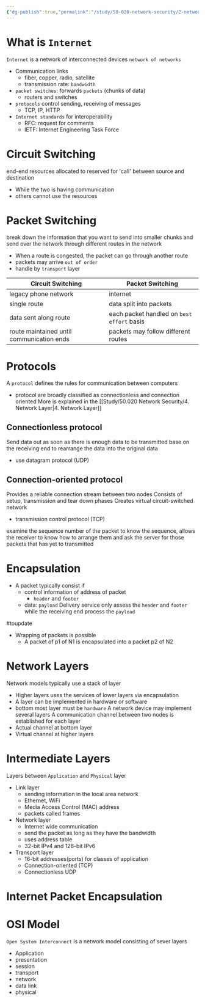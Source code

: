 ```yaml
---
{"dg-publish":true,"permalink":"/study/50-020-network-security/2-network-models/","tags":["#lesson","Security"],"created":"2023-10-19T20:10:52.628+08:00","updated":"2023-10-31T00:11:13.600+08:00"}
---
```




# What is `Internet`
`Internet` is a network of interconnected devices `network of networks`
- Communication links
	- fiber, copper, radio, satellite
	- transmission rate: `bandwidth`
 - `packet switches`: forwards `packets` (chunks of data)
	 - routers and switches
- `protocols` control sending, receiving of messages
	- TCP, IP, HTTP
-  `Internet standards` for interoperability
	- RFC: request for comments
	- IETF: Internet Engineering Task Force

# Circuit Switching
end-end resources allocated to reserved for 'call' between source and destination
- While the two is having communication
- others cannot use the resources

# Packet Switching
break down the information that you want to send into smaller chunks and send over the network through different routes in the network
- When a route is congested, the packet can go through another route
- packets may arrive `out of order`
- handle by `transport` layer



| Circuit Switching                         | Packet Switching                           |
| ----------------------------------------- | ------------------------------------------ |
| legacy phone network                      | internet                                   |
| single route                              | data split into packets                    |
| data sent along route                     | each packet handled on `best effort` basis |
| route maintained until communication ends | packets may follow different routes                                           |

# Protocols
A `protocol` defines the rules for communication between computers 
- protocol are broadly classified as connectionless and connection oriented
More is explained in the [[Study/50.020 Network Security/4. Network Layer\|4. Network Layer]]
## Connectionless protocol
Send data out as soon as there is enough data to be transmitted
base on the receiving end to rearrange the data into the original data
- use datagram protocol (UDP)

## Connection-oriented protocol
Provides a reliable connection stream between two nodes
Consists of setup, transmission and tear down phases
Creates virtual circuit-switched network
- transmission control protocol (TCP)
<style> .container {font-family: sans-serif; text-align: center;} .button-wrapper button {z-index: 1;height: 40px; width: 100px; margin: 10px;padding: 5px;} .excalidraw .App-menu_top .buttonList { display: flex;} .excalidraw-wrapper { height: 800px; margin: 50px; position: relative;} :root[dir="ltr"] .excalidraw .layer-ui__wrapper .zen-mode-transition.App-menu_bottom--transition-left {transform: none;} </style><script src="https://cdn.jsdelivr.net/npm/react@17/umd/react.production.min.js"></script><script src="https://cdn.jsdelivr.net/npm/react-dom@17/umd/react-dom.production.min.js"></script><script type="text/javascript" src="https://cdn.jsdelivr.net/npm/@excalidraw/excalidraw@0/dist/excalidraw.production.min.js"></script><div id="Wk_-_1_2023-09-12_1233.35.excalidraw.md1"></div><script>(function(){const InitialData={"type":"excalidraw","version":2,"source":"https://github.com/zsviczian/obsidian-excalidraw-plugin/releases/tag/1.9.19","elements":[{"id":"x1CSdYIxeUD7Wsf5q9fbH","type":"line","x":-115.7578125,"y":-225.5390625,"width":1.4609375,"height":416.48828125,"angle":0,"strokeColor":"#1e1e1e","backgroundColor":"transparent","fillStyle":"hachure","strokeWidth":1,"strokeStyle":"solid","roughness":1,"opacity":100,"groupIds":[],"frameId":null,"roundness":{"type":2},"seed":1447514834,"version":117,"versionNonce":1132614158,"isDeleted":false,"boundElements":null,"updated":1694493222133,"link":null,"locked":false,"points":[[0,0],[-1.4609375,416.48828125]],"lastCommittedPoint":null,"startBinding":null,"endBinding":null,"startArrowhead":null,"endArrowhead":null},{"id":"hdq7ym0bL_xWO2vYvFlf-","type":"line","x":123.71875,"y":-226.6015625,"width":3.6328125,"height":422.2578125,"angle":0,"strokeColor":"#1e1e1e","backgroundColor":"transparent","fillStyle":"hachure","strokeWidth":1,"strokeStyle":"solid","roughness":1,"opacity":100,"groupIds":[],"frameId":null,"roundness":{"type":2},"seed":466149454,"version":104,"versionNonce":827254290,"isDeleted":false,"boundElements":null,"updated":1694493227354,"link":null,"locked":false,"points":[[0,0],[-3.6328125,422.2578125]],"lastCommittedPoint":null,"startBinding":null,"endBinding":null,"startArrowhead":null,"endArrowhead":null},{"id":"fx1p2y9K","type":"text","x":-136,"y":-272.77734375,"width":54.099945068359375,"height":25,"angle":0,"strokeColor":"#1e1e1e","backgroundColor":"transparent","fillStyle":"hachure","strokeWidth":1,"strokeStyle":"solid","roughness":1,"opacity":100,"groupIds":[],"frameId":null,"roundness":null,"seed":420874642,"version":7,"versionNonce":1486900750,"isDeleted":false,"boundElements":null,"updated":1694493231368,"link":null,"locked":false,"text":"Client","rawText":"Client","fontSize":20,"fontFamily":1,"textAlign":"left","verticalAlign":"top","baseline":18,"containerId":null,"originalText":"Client","lineHeight":1.25},{"id":"cnMdnyE4","type":"text","x":109,"y":-261.77734375,"width":60.399932861328125,"height":25,"angle":0,"strokeColor":"#1e1e1e","backgroundColor":"transparent","fillStyle":"hachure","strokeWidth":1,"strokeStyle":"solid","roughness":1,"opacity":100,"groupIds":[],"frameId":null,"roundness":null,"seed":879301970,"version":7,"versionNonce":2055974478,"isDeleted":false,"boundElements":null,"updated":1694493235144,"link":null,"locked":false,"text":"server","rawText":"server","fontSize":20,"fontFamily":1,"textAlign":"left","verticalAlign":"top","baseline":18,"containerId":null,"originalText":"server","lineHeight":1.25},{"id":"6-aevn4ec_Hftpqm30Yxo","type":"arrow","x":-112.4375,"y":-183.18359375,"width":238.53125,"height":48.578125,"angle":0,"strokeColor":"#1e1e1e","backgroundColor":"transparent","fillStyle":"hachure","strokeWidth":1,"strokeStyle":"solid","roughness":1,"opacity":100,"groupIds":[],"frameId":null,"roundness":{"type":2},"seed":115417938,"version":129,"versionNonce":837670030,"isDeleted":false,"boundElements":null,"updated":1694493242051,"link":null,"locked":false,"points":[[0,0],[238.53125,48.578125]],"lastCommittedPoint":null,"startBinding":null,"endBinding":null,"startArrowhead":null,"endArrowhead":"arrow"},{"id":"otdMU1FJ","type":"text","x":-62.88671875,"y":-182.94921875,"width":143.6311492919922,"height":15.171204803537833,"angle":0.1534172362033921,"strokeColor":"#1e1e1e","backgroundColor":"transparent","fillStyle":"hachure","strokeWidth":1,"strokeStyle":"solid","roughness":1,"opacity":100,"groupIds":[],"frameId":null,"roundness":null,"seed":1055951118,"version":213,"versionNonce":2127945038,"isDeleted":false,"boundElements":null,"updated":1694493265411,"link":null,"locked":false,"text":"TCP Connection request","rawText":"TCP Connection request","fontSize":12.136963842830266,"fontFamily":1,"textAlign":"left","verticalAlign":"top","baseline":11,"containerId":null,"originalText":"TCP Connection request","lineHeight":1.25},{"id":"fQQZmqCQURV2TQsSxeqVz","type":"arrow","x":124.27734375,"y":-133.2421875,"width":243.265625,"height":41.6640625,"angle":0,"strokeColor":"#1e1e1e","backgroundColor":"transparent","fillStyle":"hachure","strokeWidth":1,"strokeStyle":"solid","roughness":1,"opacity":100,"groupIds":[],"frameId":null,"roundness":{"type":2},"seed":2145184274,"version":121,"versionNonce":14790606,"isDeleted":false,"boundElements":null,"updated":1694493332835,"link":null,"locked":false,"points":[[0,0],[-243.265625,41.6640625]],"lastCommittedPoint":null,"startBinding":null,"endBinding":null,"startArrowhead":null,"endArrowhead":"arrow"},{"type":"text","version":315,"versionNonce":1282000014,"isDeleted":false,"id":"ymzD88Xl","fillStyle":"hachure","strokeWidth":1,"strokeStyle":"solid","roughness":1,"opacity":100,"angle":6.109557041483648,"x":-80.8913273983086,"y":-132.75900445445288,"strokeColor":"#1e1e1e","backgroundColor":"transparent","width":148.21629333496094,"height":15.171204803537833,"seed":1829117842,"groupIds":[],"frameId":null,"roundness":null,"boundElements":[],"updated":1694493347072,"link":null,"locked":false,"fontSize":12.136963842830266,"fontFamily":1,"text":"TCP Connection response","rawText":"TCP Connection response","textAlign":"left","verticalAlign":"top","containerId":null,"originalText":"TCP Connection response","lineHeight":1.25,"baseline":11},{"id":"RznpSp7yI7tYJPuziHjEP","type":"arrow","x":-112.54296875,"y":-90.05859375,"width":236.421875,"height":52.08984375,"angle":0,"strokeColor":"#e03131","backgroundColor":"transparent","fillStyle":"hachure","strokeWidth":1,"strokeStyle":"solid","roughness":1,"opacity":100,"groupIds":[],"frameId":null,"roundness":{"type":2},"seed":620357330,"version":137,"versionNonce":329591566,"isDeleted":false,"boundElements":null,"updated":1694493355334,"link":null,"locked":false,"points":[[0,0],[236.421875,52.08984375]],"lastCommittedPoint":null,"startBinding":null,"endBinding":null,"startArrowhead":null,"endArrowhead":"arrow"},{"id":"m8FoPrr9","type":"text","x":-42.17578125,"y":-81.5859375,"width":122.39993286132812,"height":20,"angle":0.23294830016165768,"strokeColor":"#1e1e1e","backgroundColor":"transparent","fillStyle":"hachure","strokeWidth":1,"strokeStyle":"solid","roughness":1,"opacity":100,"groupIds":[],"frameId":null,"roundness":null,"seed":860023442,"version":82,"versionNonce":1774446606,"isDeleted":false,"boundElements":null,"updated":1694493388136,"link":null,"locked":false,"text":"GET google.com","rawText":"GET google.com","fontSize":16,"fontFamily":1,"textAlign":"left","verticalAlign":"top","baseline":14,"containerId":null,"originalText":"GET google.com","lineHeight":1.25},{"id":"EnCSbNlRNQ_W4sdnNKQ9f","type":"arrow","x":121.47265625,"y":-35.70703125,"width":234.23046875,"height":35.96484375,"angle":0,"strokeColor":"#e03131","backgroundColor":"transparent","fillStyle":"hachure","strokeWidth":1,"strokeStyle":"solid","roughness":1,"opacity":100,"groupIds":[],"frameId":null,"roundness":{"type":2},"seed":1744288910,"version":121,"versionNonce":248212818,"isDeleted":false,"boundElements":[{"type":"text","id":"tdSF5FHq"}],"updated":1694493400189,"link":null,"locked":false,"points":[[0,0],[-234.23046875,35.96484375]],"lastCommittedPoint":null,"startBinding":null,"endBinding":null,"startArrowhead":null,"endArrowhead":"arrow"},{"id":"tdSF5FHq","type":"text","x":-16.482559204101562,"y":-27.724609375,"width":41.679962158203125,"height":20,"angle":0,"strokeColor":"#e03131","backgroundColor":"transparent","fillStyle":"hachure","strokeWidth":1,"strokeStyle":"solid","roughness":1,"opacity":100,"groupIds":[],"frameId":null,"roundness":null,"seed":768002702,"version":11,"versionNonce":1462805650,"isDeleted":false,"boundElements":null,"updated":1694493405306,"link":null,"locked":false,"text":"<file>","rawText":"<file>","fontSize":16,"fontFamily":1,"textAlign":"center","verticalAlign":"middle","baseline":14,"containerId":"EnCSbNlRNQ_W4sdnNKQ9f","originalText":"<file>","lineHeight":1.25}],"appState":{"theme":"light","viewBackgroundColor":"#ffffff","currentItemStrokeColor":"#e03131","currentItemBackgroundColor":"transparent","currentItemFillStyle":"hachure","currentItemStrokeWidth":1,"currentItemStrokeStyle":"solid","currentItemRoughness":1,"currentItemOpacity":100,"currentItemFontFamily":1,"currentItemFontSize":16,"currentItemTextAlign":"left","currentItemStartArrowhead":null,"currentItemEndArrowhead":"arrow","scrollX":204,"scrollY":500.22265625,"zoom":{"value":1},"currentItemRoundness":"round","gridSize":null,"gridColor":{"Bold":"#C9C9C9FF","Regular":"#EDEDEDFF"},"currentStrokeOptions":null,"previousGridSize":null,"frameRendering":{"enabled":true,"clip":true,"name":true,"outline":true}},"files":{}};InitialData.scrollToContent=true;App=()=>{const e=React.useRef(null),t=React.useRef(null),[n,i]=React.useState({width:void 0,height:void 0});return React.useEffect(()=>{i({width:t.current.getBoundingClientRect().width,height:t.current.getBoundingClientRect().height});const e=()=>{i({width:t.current.getBoundingClientRect().width,height:t.current.getBoundingClientRect().height})};return window.addEventListener("resize",e),()=>window.removeEventListener("resize",e)},[t]),React.createElement(React.Fragment,null,React.createElement("div",{className:"excalidraw-wrapper",ref:t},React.createElement(ExcalidrawLib.Excalidraw,{ref:e,width:n.width,height:n.height,initialData:InitialData,viewModeEnabled:!0,zenModeEnabled:!0,gridModeEnabled:!1})))},excalidrawWrapper=document.getElementById("Wk_-_1_2023-09-12_1233.35.excalidraw.md1");ReactDOM.render(React.createElement(App),excalidrawWrapper);})();</script>

examine the sequence number of the packet to know the sequence, allows the receiver to know how to arrange them and ask the server for those packets that has yet to transmitted


# Encapsulation
- A packet typically consist if
	- control information of address of packet
		- `header` and `footer`
	- data: `payload`
 Delivery service only assess the `header` and `footer` while the receiving end process the `payload`

#toupdate
- Wrapping of packets is possible
	- A packet of p1 of N1 is encapsulated into a packet p2 of N2

# Network Layers
Network models typically use a stack of layer
- Higher layers uses the services of lower layers via encapsulation
- A layer can be implemented in hardware or software
- bottom most layer must be `hardware`
A network device may implement several layers
A communication channel between two nodes is established for each layer
- Actual channel at bottom layer
- Virtual channel at higher layers

# Intermediate Layers
Layers between `Application` and `Physical` layer
- Link layer
	- sending information in the local area network
	- Ethernet, WiFi
	- Media Access Control (MAC) address
	- packets called frames
- Network layer
	- Internet wide communication
	- send the packet as long as they have the bandwidth
	- uses address table
	- 32-bit IPv4 and 128-bit IPv6
- Transport layer
	- 16-bit addresses(ports) for classes of application
	- Connection-oriented (TCP)
	- Connectionless UDP


# Internet Packet Encapsulation
<div id="Packet_Encasulation_2023-09-12_1255.38.excalidraw.md2"></div><script>(function(){const InitialData={"type":"excalidraw","version":2,"source":"https://github.com/zsviczian/obsidian-excalidraw-plugin/releases/tag/1.9.19","elements":[{"type":"rectangle","version":214,"versionNonce":1624772370,"isDeleted":false,"id":"cIsgZopmhVuC2Qef2Dj51","fillStyle":"hachure","strokeWidth":1,"strokeStyle":"solid","roughness":1,"opacity":100,"angle":0,"x":-3.626953125,"y":-251.953125,"strokeColor":"#1e1e1e","backgroundColor":"#b2f2bb","width":120,"height":61,"seed":1273073998,"groupIds":[],"frameId":null,"roundness":{"type":3},"boundElements":[{"type":"text","id":"oQAp4yvH"}],"updated":1694494577131,"link":null,"locked":false},{"type":"text","version":171,"versionNonce":216554706,"isDeleted":false,"id":"oQAp4yvH","fillStyle":"hachure","strokeWidth":1,"strokeStyle":"solid","roughness":1,"opacity":100,"angle":0,"x":5.393096923828125,"y":-246.453125,"strokeColor":"#1e1e1e","backgroundColor":"transparent","width":101.95989990234375,"height":50,"seed":1212203666,"groupIds":[],"frameId":null,"roundness":null,"boundElements":[],"updated":1694494577131,"link":null,"locked":false,"fontSize":20,"fontFamily":1,"text":"Application\nPacket","rawText":"Application Packet","textAlign":"center","verticalAlign":"middle","containerId":"cIsgZopmhVuC2Qef2Dj51","originalText":"Application Packet","lineHeight":1.25,"baseline":43},{"type":"rectangle","version":321,"versionNonce":430111886,"isDeleted":false,"id":"88Up1DqovJoNAvSDsacrr","fillStyle":"hachure","strokeWidth":1,"strokeStyle":"solid","roughness":1,"opacity":100,"angle":0,"x":-60.7109375,"y":-170.30859375,"strokeColor":"#1e1e1e","backgroundColor":"#a5d8ff","width":59.96484375,"height":60.56640625,"seed":335171278,"groupIds":[],"frameId":null,"roundness":{"type":3},"boundElements":[],"updated":1694496563306,"link":null,"locked":false},{"type":"rectangle","version":333,"versionNonce":993593550,"isDeleted":false,"id":"AOlJV0p_PSFr8-z5aQNFd","fillStyle":"hachure","strokeWidth":1,"strokeStyle":"solid","roughness":1,"opacity":100,"angle":0,"x":-0.66796875,"y":-169.14453125,"strokeColor":"#1e1e1e","backgroundColor":"#b2f2bb","width":120,"height":61,"seed":169907662,"groupIds":[],"frameId":null,"roundness":{"type":3},"boundElements":[{"type":"text","id":"A6iN8QrM"}],"updated":1694494580839,"link":null,"locked":false},{"type":"text","version":290,"versionNonce":1090174734,"isDeleted":false,"id":"A6iN8QrM","fillStyle":"hachure","strokeWidth":1,"strokeStyle":"solid","roughness":1,"opacity":100,"angle":0,"x":8.352081298828125,"y":-163.64453125,"strokeColor":"#1e1e1e","backgroundColor":"transparent","width":101.95989990234375,"height":50,"seed":1164487694,"groupIds":[],"frameId":null,"roundness":null,"boundElements":[],"updated":1694494580839,"link":null,"locked":false,"fontSize":20,"fontFamily":1,"text":"Application\nPacket","rawText":"Application Packet","textAlign":"center","verticalAlign":"middle","containerId":"AOlJV0p_PSFr8-z5aQNFd","originalText":"Application Packet","lineHeight":1.25,"baseline":43},{"type":"text","version":167,"versionNonce":368774478,"isDeleted":false,"id":"NctKzsJB","fillStyle":"hachure","strokeWidth":1,"strokeStyle":"solid","roughness":1,"opacity":100,"angle":0,"x":-55.20703125,"y":-158.69921875,"strokeColor":"#1e1e1e","backgroundColor":"#b2f2bb","width":52.97596740722656,"height":40,"seed":1672622926,"groupIds":[],"frameId":null,"roundness":null,"boundElements":[],"updated":1694494620948,"link":null,"locked":false,"fontSize":16,"fontFamily":1,"text":"TCP\nHeader","rawText":"TCP\nHeader","textAlign":"left","verticalAlign":"top","containerId":null,"originalText":"TCP\nHeader","lineHeight":1.25,"baseline":34},{"type":"rectangle","version":476,"versionNonce":1926100878,"isDeleted":false,"id":"qMDe7E8lYRJYTjAv76unC","fillStyle":"hachure","strokeWidth":1,"strokeStyle":"solid","roughness":1,"opacity":100,"angle":0,"x":-65.37109375,"y":-89.0703125,"strokeColor":"#1e1e1e","backgroundColor":"#a5d8ff","width":59.96484375,"height":60.56640625,"seed":1555656146,"groupIds":[],"frameId":null,"roundness":{"type":3},"boundElements":[],"updated":1694496571407,"link":null,"locked":false},{"type":"rectangle","version":488,"versionNonce":2105791950,"isDeleted":false,"id":"TCJfWmM-a12iTJXykXUIU","fillStyle":"hachure","strokeWidth":1,"strokeStyle":"solid","roughness":1,"opacity":100,"angle":0,"x":-5.328125,"y":-87.90625,"strokeColor":"#1e1e1e","backgroundColor":"#b2f2bb","width":120,"height":61,"seed":716170130,"groupIds":[],"frameId":null,"roundness":{"type":3},"boundElements":[{"type":"text","id":"khROyLwI"}],"updated":1694496571407,"link":null,"locked":false},{"type":"text","version":445,"versionNonce":1784933390,"isDeleted":false,"id":"khROyLwI","fillStyle":"hachure","strokeWidth":1,"strokeStyle":"solid","roughness":1,"opacity":100,"angle":0,"x":3.691925048828125,"y":-82.40625,"strokeColor":"#1e1e1e","backgroundColor":"transparent","width":101.95989990234375,"height":50,"seed":1708237138,"groupIds":[],"frameId":null,"roundness":null,"boundElements":[],"updated":1694496571407,"link":null,"locked":false,"fontSize":20,"fontFamily":1,"text":"Application\nPacket","rawText":"Application Packet","textAlign":"center","verticalAlign":"middle","containerId":"TCJfWmM-a12iTJXykXUIU","originalText":"Application Packet","lineHeight":1.25,"baseline":43},{"type":"text","version":322,"versionNonce":1734818382,"isDeleted":false,"id":"5kXEHzyr","fillStyle":"hachure","strokeWidth":1,"strokeStyle":"solid","roughness":1,"opacity":100,"angle":0,"x":-59.8671875,"y":-77.4609375,"strokeColor":"#1e1e1e","backgroundColor":"#b2f2bb","width":52.97596740722656,"height":40,"seed":1500882706,"groupIds":[],"frameId":null,"roundness":null,"boundElements":[],"updated":1694496571407,"link":null,"locked":false,"fontSize":16,"fontFamily":1,"text":"TCP\nHeader","rawText":"TCP\nHeader","textAlign":"left","verticalAlign":"top","containerId":null,"originalText":"TCP\nHeader","lineHeight":1.25,"baseline":34},{"id":"10nyQLiIIxl8pFB3whyZ3","type":"rectangle","x":-135.861328125,"y":-88.3603515625,"width":68,"height":57,"angle":0,"strokeColor":"#1e1e1e","backgroundColor":"#ffc9c9","fillStyle":"hachure","strokeWidth":1,"strokeStyle":"solid","roughness":1,"opacity":100,"groupIds":[],"frameId":null,"roundness":{"type":3},"seed":1987779858,"version":235,"versionNonce":1074331790,"isDeleted":false,"boundElements":[{"type":"text","id":"vh4MS0mQ"}],"updated":1694496600075,"link":null,"locked":false},{"id":"vh4MS0mQ","type":"text","x":-128.34931182861328,"y":-79.8603515625,"width":52.97596740722656,"height":40,"angle":0,"strokeColor":"#1e1e1e","backgroundColor":"#ffc9c9","fillStyle":"hachure","strokeWidth":1,"strokeStyle":"solid","roughness":1,"opacity":100,"groupIds":[],"frameId":null,"roundness":null,"seed":984549390,"version":15,"versionNonce":603026962,"isDeleted":false,"boundElements":null,"updated":1694496599059,"link":null,"locked":false,"text":"IP\nHeader","rawText":"IP\nHeader","fontSize":16,"fontFamily":1,"textAlign":"center","verticalAlign":"middle","baseline":34,"containerId":"10nyQLiIIxl8pFB3whyZ3","originalText":"IP\nHeader","lineHeight":1.25},{"type":"rectangle","version":547,"versionNonce":80786770,"isDeleted":false,"id":"_fLcBVY6f2gLvgdoWKB1W","fillStyle":"hachure","strokeWidth":1,"strokeStyle":"solid","roughness":1,"opacity":100,"angle":0,"x":-67.0244140625,"y":-16.294921875,"strokeColor":"#1e1e1e","backgroundColor":"#a5d8ff","width":59.96484375,"height":60.56640625,"seed":181525842,"groupIds":[],"frameId":null,"roundness":{"type":3},"boundElements":[],"updated":1694496605616,"link":null,"locked":false},{"type":"rectangle","version":559,"versionNonce":1869757202,"isDeleted":false,"id":"P6ut0sjYQQwcppkyk2AwU","fillStyle":"hachure","strokeWidth":1,"strokeStyle":"solid","roughness":1,"opacity":100,"angle":0,"x":-6.9814453125,"y":-15.130859375,"strokeColor":"#1e1e1e","backgroundColor":"#b2f2bb","width":120,"height":61,"seed":1796104978,"groupIds":[],"frameId":null,"roundness":{"type":3},"boundElements":[{"type":"text","id":"92G98AIE"}],"updated":1694496605616,"link":null,"locked":false},{"type":"text","version":516,"versionNonce":526190802,"isDeleted":false,"id":"92G98AIE","fillStyle":"hachure","strokeWidth":1,"strokeStyle":"solid","roughness":1,"opacity":100,"angle":0,"x":2.038604736328125,"y":-9.630859375,"strokeColor":"#1e1e1e","backgroundColor":"transparent","width":101.95989990234375,"height":50,"seed":624177362,"groupIds":[],"frameId":null,"roundness":null,"boundElements":[],"updated":1694496605616,"link":null,"locked":false,"fontSize":20,"fontFamily":1,"text":"Application\nPacket","rawText":"Application Packet","textAlign":"center","verticalAlign":"middle","containerId":"P6ut0sjYQQwcppkyk2AwU","originalText":"Application Packet","lineHeight":1.25,"baseline":43},{"type":"text","version":393,"versionNonce":740826770,"isDeleted":false,"id":"09dg6lKQ","fillStyle":"hachure","strokeWidth":1,"strokeStyle":"solid","roughness":1,"opacity":100,"angle":0,"x":-61.5205078125,"y":-4.685546875,"strokeColor":"#1e1e1e","backgroundColor":"#b2f2bb","width":52.97596740722656,"height":40,"seed":1020937874,"groupIds":[],"frameId":null,"roundness":null,"boundElements":[],"updated":1694496605616,"link":null,"locked":false,"fontSize":16,"fontFamily":1,"text":"TCP\nHeader","rawText":"TCP\nHeader","textAlign":"left","verticalAlign":"top","containerId":null,"originalText":"TCP\nHeader","lineHeight":1.25,"baseline":34},{"type":"rectangle","version":306,"versionNonce":579501138,"isDeleted":false,"id":"DbFnEfBY--tmj1S_qoL1A","fillStyle":"hachure","strokeWidth":1,"strokeStyle":"solid","roughness":1,"opacity":100,"angle":0,"x":-137.5146484375,"y":-15.5849609375,"strokeColor":"#1e1e1e","backgroundColor":"#ffc9c9","width":68,"height":57,"seed":716678226,"groupIds":[],"frameId":null,"roundness":{"type":3},"boundElements":[{"type":"text","id":"mIOlUnyS"}],"updated":1694496605616,"link":null,"locked":false},{"type":"text","version":86,"versionNonce":1616585234,"isDeleted":false,"id":"mIOlUnyS","fillStyle":"hachure","strokeWidth":1,"strokeStyle":"solid","roughness":1,"opacity":100,"angle":0,"x":-130.00263214111328,"y":-7.0849609375,"strokeColor":"#1e1e1e","backgroundColor":"#ffc9c9","width":52.97596740722656,"height":40,"seed":950225426,"groupIds":[],"frameId":null,"roundness":null,"boundElements":[],"updated":1694496605616,"link":null,"locked":false,"fontSize":16,"fontFamily":1,"text":"IP\nHeader","rawText":"IP\nHeader","textAlign":"center","verticalAlign":"middle","containerId":"DbFnEfBY--tmj1S_qoL1A","originalText":"IP\nHeader","lineHeight":1.25,"baseline":34},{"id":"c2aNJFS0jFGVgNN0EJFrW","type":"rectangle","x":-202.9287109375,"y":-14.40234375,"width":65,"height":56,"angle":0,"strokeColor":"#1e1e1e","backgroundColor":"transparent","fillStyle":"hachure","strokeWidth":1,"strokeStyle":"solid","roughness":1,"opacity":100,"groupIds":[],"frameId":null,"roundness":{"type":3},"seed":1732461970,"version":179,"versionNonce":644884242,"isDeleted":false,"boundElements":[{"type":"text","id":"dy96WTh4"}],"updated":1694496632668,"link":null,"locked":false},{"id":"dy96WTh4","type":"text","x":-196.91669464111328,"y":-6.40234375,"width":52.97596740722656,"height":40,"angle":0,"strokeColor":"#1e1e1e","backgroundColor":"transparent","fillStyle":"hachure","strokeWidth":1,"strokeStyle":"solid","roughness":1,"opacity":100,"groupIds":[],"frameId":null,"roundness":null,"seed":762133778,"version":22,"versionNonce":1319949966,"isDeleted":false,"boundElements":null,"updated":1694496631988,"link":null,"locked":false,"text":"Frame\nHeader","rawText":"Frame\nHeader","fontSize":16,"fontFamily":1,"textAlign":"center","verticalAlign":"middle","baseline":34,"containerId":"c2aNJFS0jFGVgNN0EJFrW","originalText":"Frame\nHeader","lineHeight":1.25},{"type":"rectangle","version":284,"versionNonce":265810830,"isDeleted":false,"id":"uYiYjaTeffIg0KIHTN5E-","fillStyle":"hachure","strokeWidth":1,"strokeStyle":"solid","roughness":1,"opacity":100,"angle":0,"x":113.296875,"y":-12.4921875,"strokeColor":"#1e1e1e","backgroundColor":"transparent","width":65,"height":56,"seed":1834885006,"groupIds":[],"frameId":null,"roundness":{"type":3},"boundElements":[{"type":"text","id":"23uVQRp1"}],"updated":1694496637753,"link":null,"locked":false},{"type":"text","version":133,"versionNonce":216680466,"isDeleted":false,"id":"23uVQRp1","fillStyle":"hachure","strokeWidth":1,"strokeStyle":"solid","roughness":1,"opacity":100,"angle":0,"x":120.00489044189453,"y":-4.4921875,"strokeColor":"#1e1e1e","backgroundColor":"transparent","width":51.58396911621094,"height":40,"seed":63897038,"groupIds":[],"frameId":null,"roundness":null,"boundElements":[],"updated":1694496642227,"link":null,"locked":false,"fontSize":16,"fontFamily":1,"text":"Frame\nFooter","rawText":"Frame\nFooter","textAlign":"center","verticalAlign":"middle","containerId":"uYiYjaTeffIg0KIHTN5E-","originalText":"Frame\nFooter","lineHeight":1.25,"baseline":34},{"id":"KeU3Zc7L","type":"text","x":230.310546875,"y":-228.212890625,"width":132.9599151611328,"height":20,"angle":0,"strokeColor":"#1e1e1e","backgroundColor":"transparent","fillStyle":"hachure","strokeWidth":1,"strokeStyle":"solid","roughness":1,"opacity":100,"groupIds":[],"frameId":null,"roundness":null,"seed":243378514,"version":33,"versionNonce":675391570,"isDeleted":false,"boundElements":null,"updated":1694496664853,"link":null,"locked":false,"text":"Application Layer","rawText":"Application Layer","fontSize":16,"fontFamily":1,"textAlign":"left","verticalAlign":"top","baseline":14,"containerId":null,"originalText":"Application Layer","lineHeight":1.25},{"type":"text","version":160,"versionNonce":2115987854,"isDeleted":false,"id":"BTfvLnGZ","fillStyle":"hachure","strokeWidth":1,"strokeStyle":"solid","roughness":1,"opacity":100,"angle":0,"x":231.6216049194336,"y":-157.3359375,"strokeColor":"#1e1e1e","backgroundColor":"transparent","width":130.63992309570312,"height":20,"seed":1572467090,"groupIds":[],"frameId":null,"roundness":null,"boundElements":[],"updated":1694496695237,"link":null,"locked":false,"fontSize":16,"fontFamily":1,"text":"Transport Layer","rawText":"Transport Layer","textAlign":"left","verticalAlign":"top","containerId":null,"originalText":"Transport Layer","lineHeight":1.25,"baseline":14},{"type":"text","version":121,"versionNonce":354235858,"isDeleted":false,"id":"8aEQ01o4","fillStyle":"hachure","strokeWidth":1,"strokeStyle":"solid","roughness":1,"opacity":100,"angle":0,"x":231.8950424194336,"y":-65.06640625,"strokeColor":"#1e1e1e","backgroundColor":"transparent","width":112.76792907714844,"height":20,"seed":1351949902,"groupIds":[],"frameId":null,"roundness":null,"boundElements":[],"updated":1694496689664,"link":null,"locked":false,"fontSize":16,"fontFamily":1,"text":"Network Layer","rawText":"Network Layer","textAlign":"left","verticalAlign":"top","containerId":null,"originalText":"Network Layer","lineHeight":1.25,"baseline":14},{"type":"text","version":166,"versionNonce":915421458,"isDeleted":false,"id":"uXynciYl","fillStyle":"hachure","strokeWidth":1,"strokeStyle":"solid","roughness":1,"opacity":100,"angle":0,"x":246.0591049194336,"y":2.994140625,"strokeColor":"#1e1e1e","backgroundColor":"transparent","width":79.74397277832031,"height":20,"seed":868763538,"groupIds":[],"frameId":null,"roundness":null,"boundElements":[],"updated":1694496707784,"link":null,"locked":false,"fontSize":16,"fontFamily":1,"text":"Link Layer","rawText":"Link Layer","textAlign":"left","verticalAlign":"top","containerId":null,"originalText":"Link Layer","lineHeight":1.25,"baseline":14}],"appState":{"theme":"light","viewBackgroundColor":"#ffffff","currentItemStrokeColor":"#1e1e1e","currentItemBackgroundColor":"transparent","currentItemFillStyle":"hachure","currentItemStrokeWidth":1,"currentItemStrokeStyle":"solid","currentItemRoughness":1,"currentItemOpacity":100,"currentItemFontFamily":1,"currentItemFontSize":16,"currentItemTextAlign":"left","currentItemStartArrowhead":null,"currentItemEndArrowhead":"arrow","scrollX":17.189453125,"scrollY":317.16015625,"zoom":{"value":2},"currentItemRoundness":"round","gridSize":null,"gridColor":{"Bold":"#C9C9C9FF","Regular":"#EDEDEDFF"},"currentStrokeOptions":null,"previousGridSize":null,"frameRendering":{"enabled":true,"clip":true,"name":true,"outline":true}},"files":{}};InitialData.scrollToContent=true;App=()=>{const e=React.useRef(null),t=React.useRef(null),[n,i]=React.useState({width:void 0,height:void 0});return React.useEffect(()=>{i({width:t.current.getBoundingClientRect().width,height:t.current.getBoundingClientRect().height});const e=()=>{i({width:t.current.getBoundingClientRect().width,height:t.current.getBoundingClientRect().height})};return window.addEventListener("resize",e),()=>window.removeEventListener("resize",e)},[t]),React.createElement(React.Fragment,null,React.createElement("div",{className:"excalidraw-wrapper",ref:t},React.createElement(ExcalidrawLib.Excalidraw,{ref:e,width:n.width,height:n.height,initialData:InitialData,viewModeEnabled:!0,zenModeEnabled:!0,gridModeEnabled:!1})))},excalidrawWrapper=document.getElementById("Packet_Encasulation_2023-09-12_1255.38.excalidraw.md2");ReactDOM.render(React.createElement(App),excalidrawWrapper);})();</script>

# OSI Model
`Open System Interconnect` is a network model consisting of sever layers
- Application
- presentation
- session
- transport
- network
- data link
- physical
<div id="Wk_-_1_2023-09-12_1547.33.excalidraw.md3"></div><script>(function(){const InitialData={"type":"excalidraw","version":2,"source":"https://github.com/zsviczian/obsidian-excalidraw-plugin/releases/tag/1.9.19","elements":[{"type":"text","version":21,"versionNonce":1626470610,"isDeleted":false,"id":"8cF2vkDH","fillStyle":"hachure","strokeWidth":1,"strokeStyle":"solid","roughness":1,"opacity":100,"angle":0,"x":-116.75,"y":-321.77734375,"strokeColor":"#1e1e1e","backgroundColor":"transparent","width":101.55992126464844,"height":25,"seed":870142098,"groupIds":[],"frameId":null,"roundness":null,"boundElements":[],"updated":1694505047720,"link":null,"locked":false,"fontSize":20,"fontFamily":1,"text":"OSI Model","rawText":"OSI Model","textAlign":"left","verticalAlign":"top","containerId":null,"originalText":"OSI Model","lineHeight":1.25,"baseline":18},{"type":"rectangle","version":288,"versionNonce":1167443218,"isDeleted":false,"id":"nCkklZ8jWV3cEmnesjngX","fillStyle":"hachure","strokeWidth":1,"strokeStyle":"solid","roughness":1,"opacity":100,"angle":0,"x":-223.1796875,"y":-220.03515625,"strokeColor":"#1e1e1e","backgroundColor":"#b2f2bb","width":103,"height":68,"seed":1408765518,"groupIds":[],"frameId":null,"roundness":{"type":3},"boundElements":[{"type":"text","id":"oUwk2FYt"}],"updated":1694505072912,"link":null,"locked":false},{"type":"text","version":193,"versionNonce":1014977234,"isDeleted":false,"id":"oUwk2FYt","fillStyle":"hachure","strokeWidth":1,"strokeStyle":"solid","roughness":1,"opacity":100,"angle":0,"x":-198.46967315673828,"y":-198.53515625,"strokeColor":"#1e1e1e","backgroundColor":"transparent","width":53.57997131347656,"height":25,"seed":2012872334,"groupIds":[],"frameId":null,"roundness":null,"boundElements":[],"updated":1694505072912,"link":null,"locked":false,"fontSize":20,"fontFamily":1,"text":"Data","rawText":"Data","textAlign":"center","verticalAlign":"middle","containerId":"nCkklZ8jWV3cEmnesjngX","originalText":"Data","lineHeight":1.25,"baseline":18},{"type":"rectangle","version":671,"versionNonce":1570551058,"isDeleted":false,"id":"nyeUES2M68BNlGz1kgrOA","fillStyle":"hachure","strokeWidth":1,"strokeStyle":"solid","roughness":1,"opacity":100,"angle":0,"x":-113.478515625,"y":-221.705078125,"strokeColor":"#1e1e1e","backgroundColor":"#b2f2bb","width":230,"height":70,"seed":136933710,"groupIds":[],"frameId":null,"roundness":{"type":3},"boundElements":[{"type":"text","id":"jxaiyNwK"}],"updated":1694505057089,"link":null,"locked":false},{"type":"text","version":595,"versionNonce":2066312082,"isDeleted":false,"id":"jxaiyNwK","fillStyle":"hachure","strokeWidth":1,"strokeStyle":"solid","roughness":1,"opacity":100,"angle":0,"x":-79.01445770263672,"y":-216.705078125,"strokeColor":"#1e1e1e","backgroundColor":"#b2f2bb","width":161.07188415527344,"height":60,"seed":1294852942,"groupIds":[],"frameId":null,"roundness":null,"boundElements":[],"updated":1694505056688,"link":null,"locked":false,"fontSize":16,"fontFamily":1,"text":"Application\nNetwork process to \nApplication","rawText":"Application\nNetwork process to Application","textAlign":"center","verticalAlign":"middle","containerId":"nyeUES2M68BNlGz1kgrOA","originalText":"Application\nNetwork process to Application","lineHeight":1.25,"baseline":54},{"type":"rectangle","version":408,"versionNonce":949109262,"isDeleted":false,"id":"Yhh9GsIz1Eehagxjtn2HV","fillStyle":"hachure","strokeWidth":1,"strokeStyle":"solid","roughness":1,"opacity":100,"angle":0,"x":-222.7294921875,"y":-137.607421875,"strokeColor":"#1e1e1e","backgroundColor":"#b2f2bb","width":103,"height":68,"seed":1250731918,"groupIds":[],"frameId":null,"roundness":{"type":3},"boundElements":[{"type":"text","id":"74oVihYY"}],"updated":1694505089113,"link":null,"locked":false},{"type":"text","version":313,"versionNonce":1230688334,"isDeleted":false,"id":"74oVihYY","fillStyle":"hachure","strokeWidth":1,"strokeStyle":"solid","roughness":1,"opacity":100,"angle":0,"x":-198.01947784423828,"y":-116.107421875,"strokeColor":"#1e1e1e","backgroundColor":"transparent","width":53.57997131347656,"height":25,"seed":1240237518,"groupIds":[],"frameId":null,"roundness":null,"boundElements":[],"updated":1694505089113,"link":null,"locked":false,"fontSize":20,"fontFamily":1,"text":"Data","rawText":"Data","textAlign":"center","verticalAlign":"middle","containerId":"Yhh9GsIz1Eehagxjtn2HV","originalText":"Data","lineHeight":1.25,"baseline":18},{"type":"rectangle","version":791,"versionNonce":1182242446,"isDeleted":false,"id":"KtApgxNtvGdg33H67fegZ","fillStyle":"hachure","strokeWidth":1,"strokeStyle":"solid","roughness":1,"opacity":100,"angle":0,"x":-113.0283203125,"y":-139.27734375,"strokeColor":"#1e1e1e","backgroundColor":"#b2f2bb","width":230,"height":70,"seed":104242190,"groupIds":[],"frameId":null,"roundness":{"type":3},"boundElements":[{"type":"text","id":"acMMbzST"}],"updated":1694505089113,"link":null,"locked":false},{"type":"text","version":766,"versionNonce":1601942226,"isDeleted":false,"id":"acMMbzST","fillStyle":"hachure","strokeWidth":1,"strokeStyle":"solid","roughness":1,"opacity":100,"angle":0,"x":-101.41226959228516,"y":-134.27734375,"strokeColor":"#1e1e1e","backgroundColor":"#b2f2bb","width":206.7678985595703,"height":60,"seed":1432611406,"groupIds":[],"frameId":null,"roundness":null,"boundElements":[],"updated":1694505172332,"link":null,"locked":false,"fontSize":16,"fontFamily":1,"text":"Presentation\nData representation and \nEncryption","rawText":"Presentation\nData representation and Encryption","textAlign":"center","verticalAlign":"middle","containerId":"KtApgxNtvGdg33H67fegZ","originalText":"Presentation\nData representation and Encryption","lineHeight":1.25,"baseline":54},{"type":"rectangle","version":408,"versionNonce":40970066,"isDeleted":false,"id":"CUmitLba-CymZNdxBeWez","fillStyle":"hachure","strokeWidth":1,"strokeStyle":"solid","roughness":1,"opacity":100,"angle":0,"x":-216.94091796875,"y":-59.8125,"strokeColor":"#1e1e1e","backgroundColor":"#b2f2bb","width":103,"height":68,"seed":520796626,"groupIds":[],"frameId":null,"roundness":{"type":3},"boundElements":[{"type":"text","id":"9illpOBn"}],"updated":1694505178928,"link":null,"locked":false},{"type":"text","version":313,"versionNonce":70544658,"isDeleted":false,"id":"9illpOBn","fillStyle":"hachure","strokeWidth":1,"strokeStyle":"solid","roughness":1,"opacity":100,"angle":0,"x":-192.23090362548828,"y":-38.3125,"strokeColor":"#1e1e1e","backgroundColor":"transparent","width":53.57997131347656,"height":25,"seed":754429842,"groupIds":[],"frameId":null,"roundness":null,"boundElements":[],"updated":1694505178928,"link":null,"locked":false,"fontSize":20,"fontFamily":1,"text":"Data","rawText":"Data","textAlign":"center","verticalAlign":"middle","containerId":"CUmitLba-CymZNdxBeWez","originalText":"Data","lineHeight":1.25,"baseline":18},{"type":"rectangle","version":791,"versionNonce":17365714,"isDeleted":false,"id":"-AEqZAX02IIQrkt8fwppy","fillStyle":"hachure","strokeWidth":1,"strokeStyle":"solid","roughness":1,"opacity":100,"angle":0,"x":-107.23974609375,"y":-61.482421875,"strokeColor":"#1e1e1e","backgroundColor":"#b2f2bb","width":230,"height":70,"seed":1698688338,"groupIds":[],"frameId":null,"roundness":{"type":3},"boundElements":[{"type":"text","id":"iOmNjbC4"}],"updated":1694505178928,"link":null,"locked":false},{"type":"text","version":746,"versionNonce":437176974,"isDeleted":false,"id":"iOmNjbC4","fillStyle":"hachure","strokeWidth":1,"strokeStyle":"solid","roughness":1,"opacity":100,"angle":0,"x":-87.4556884765625,"y":-46.482421875,"strokeColor":"#1e1e1e","backgroundColor":"#b2f2bb","width":190.431884765625,"height":40,"seed":1832547090,"groupIds":[],"frameId":null,"roundness":null,"boundElements":[],"updated":1694505193124,"link":null,"locked":false,"fontSize":16,"fontFamily":1,"text":"Session\nInterhost Communication","rawText":"Session\nInterhost Communication","textAlign":"center","verticalAlign":"middle","containerId":"-AEqZAX02IIQrkt8fwppy","originalText":"Session\nInterhost Communication","lineHeight":1.25,"baseline":34},{"type":"rectangle","version":141,"versionNonce":1219990034,"isDeleted":false,"id":"AqdprqSwvui12vNUKY0_A","fillStyle":"hachure","strokeWidth":1,"strokeStyle":"solid","roughness":1,"opacity":100,"angle":0,"x":-213.37353515625,"y":26.91015625,"strokeColor":"#1e1e1e","backgroundColor":"#eaf2b1","width":102,"height":65,"seed":2144075534,"groupIds":[],"frameId":null,"roundness":{"type":3},"boundElements":[{"type":"text","id":"uvvJVAja"}],"updated":1694505267265,"link":null,"locked":false},{"type":"text","version":32,"versionNonce":1944027090,"isDeleted":false,"id":"uvvJVAja","fillStyle":"hachure","strokeWidth":1,"strokeStyle":"solid","roughness":1,"opacity":100,"angle":0,"x":-197.66151428222656,"y":49.41015625,"strokeColor":"#1e1e1e","backgroundColor":"#b2f2bb","width":70.57595825195312,"height":20,"seed":1194519122,"groupIds":[],"frameId":null,"roundness":null,"boundElements":[],"updated":1694505267265,"link":null,"locked":false,"fontSize":16,"fontFamily":1,"text":"Segments","rawText":"Segments","textAlign":"center","verticalAlign":"middle","containerId":"AqdprqSwvui12vNUKY0_A","originalText":"Segments","lineHeight":1.25,"baseline":14},{"type":"rectangle","version":275,"versionNonce":489378510,"isDeleted":false,"id":"6B0jlcD0ULI_z79lYQsQa","fillStyle":"hachure","strokeWidth":1,"strokeStyle":"solid","roughness":1,"opacity":100,"angle":0,"x":-102.77001953125,"y":22.451171875,"strokeColor":"#1e1e1e","backgroundColor":"#eaf2b1","width":226,"height":70,"seed":2084642962,"groupIds":[],"frameId":null,"roundness":{"type":3},"boundElements":[{"type":"text","id":"cTeVp83l"}],"updated":1694505254105,"link":null,"locked":false},{"type":"text","version":215,"versionNonce":689595406,"isDeleted":false,"id":"cTeVp83l","fillStyle":"hachure","strokeWidth":1,"strokeStyle":"solid","roughness":1,"opacity":100,"angle":0,"x":-85.17798614501953,"y":27.451171875,"strokeColor":"#1e1e1e","backgroundColor":"#b2f2bb","width":190.81593322753906,"height":60,"seed":1278426706,"groupIds":[],"frameId":null,"roundness":null,"boundElements":[],"updated":1694505256575,"link":null,"locked":false,"fontSize":16,"fontFamily":1,"text":"Transport\nEnd to End connections \nand Reliability","rawText":"Transport\nEnd to End connections and Reliability","textAlign":"center","verticalAlign":"middle","containerId":"6B0jlcD0ULI_z79lYQsQa","originalText":"Transport\nEnd to End connections and Reliability","lineHeight":1.25,"baseline":54},{"type":"rectangle","version":184,"versionNonce":345630546,"isDeleted":false,"id":"qGmiKKCtN_1vHmHUnlYLr","fillStyle":"hachure","strokeWidth":1,"strokeStyle":"solid","roughness":1,"opacity":100,"angle":0,"x":-213.17822265625,"y":106.41796875,"strokeColor":"#1e1e1e","backgroundColor":"#eaf2b1","width":102,"height":71,"seed":213711122,"groupIds":[],"frameId":null,"roundness":{"type":3},"boundElements":[{"type":"text","id":"vEf3zWbG"}],"updated":1694505333290,"link":null,"locked":false},{"type":"text","version":94,"versionNonce":1397042450,"isDeleted":false,"id":"vEf3zWbG","fillStyle":"hachure","strokeWidth":1,"strokeStyle":"solid","roughness":1,"opacity":100,"angle":0,"x":-193.9542007446289,"y":131.91796875,"strokeColor":"#1e1e1e","backgroundColor":"#eaf2b1","width":63.55195617675781,"height":20,"seed":15904466,"groupIds":[],"frameId":null,"roundness":null,"boundElements":[],"updated":1694505333290,"link":null,"locked":false,"fontSize":16,"fontFamily":1,"text":"Packets","rawText":"Packets","textAlign":"center","verticalAlign":"middle","containerId":"qGmiKKCtN_1vHmHUnlYLr","originalText":"Packets","lineHeight":1.25,"baseline":14},{"type":"rectangle","version":314,"versionNonce":1482043090,"isDeleted":false,"id":"J60UHy5WVaruCL_X6E8va","fillStyle":"hachure","strokeWidth":1,"strokeStyle":"solid","roughness":1,"opacity":100,"angle":0,"x":-96.68994140625,"y":104.115234375,"strokeColor":"#1e1e1e","backgroundColor":"#eaf2b1","width":218,"height":70,"seed":1957618962,"groupIds":[],"frameId":null,"roundness":{"type":3},"boundElements":[{"type":"text","id":"6SVUN6hZ"}],"updated":1694505326159,"link":null,"locked":false},{"type":"text","version":83,"versionNonce":1220033230,"isDeleted":false,"id":"6SVUN6hZ","fillStyle":"hachure","strokeWidth":1,"strokeStyle":"solid","roughness":1,"opacity":100,"angle":0,"x":-85.68989562988281,"y":109.115234375,"strokeColor":"#1e1e1e","backgroundColor":"#eaf2b1","width":195.99990844726562,"height":60,"seed":1557709138,"groupIds":[],"frameId":null,"roundness":null,"boundElements":[],"updated":1694505325403,"link":null,"locked":false,"fontSize":16,"fontFamily":1,"text":"Network\nPath Determination and \nIP (logical Addressing)","rawText":"Network\nPath Determination and IP (logical Addressing)","textAlign":"center","verticalAlign":"middle","containerId":"J60UHy5WVaruCL_X6E8va","originalText":"Network\nPath Determination and IP (logical Addressing)","lineHeight":1.25,"baseline":54},{"type":"rectangle","version":177,"versionNonce":242006734,"isDeleted":false,"id":"IzftnDM1sU81MbLTHA7Pf","fillStyle":"hachure","strokeWidth":1,"strokeStyle":"solid","roughness":1,"opacity":100,"angle":0,"x":-212.79931640625,"y":194.5625,"strokeColor":"#1e1e1e","backgroundColor":"#ffa94d","width":105,"height":66,"seed":1768329362,"groupIds":[],"frameId":null,"roundness":{"type":3},"boundElements":[{"type":"text","id":"THPenPwX"}],"updated":1694505390230,"link":null,"locked":false},{"type":"text","version":56,"versionNonce":384315662,"isDeleted":false,"id":"THPenPwX","fillStyle":"hachure","strokeWidth":1,"strokeStyle":"solid","roughness":1,"opacity":100,"angle":0,"x":-187.4512939453125,"y":217.5625,"strokeColor":"#1e1e1e","backgroundColor":"#eaf2b1","width":54.303955078125,"height":20,"seed":1023774414,"groupIds":[],"frameId":null,"roundness":null,"boundElements":[],"updated":1694505390230,"link":null,"locked":false,"fontSize":16,"fontFamily":1,"text":"Frames","rawText":"Frames","textAlign":"center","verticalAlign":"middle","containerId":"IzftnDM1sU81MbLTHA7Pf","originalText":"Frames","lineHeight":1.25,"baseline":14},{"type":"rectangle","version":159,"versionNonce":954816850,"isDeleted":false,"id":"1fZODRx15XQqwn-6Sa8z7","fillStyle":"hachure","strokeWidth":1,"strokeStyle":"solid","roughness":1,"opacity":100,"angle":0,"x":-93.93408203125,"y":190.654296875,"strokeColor":"#1e1e1e","backgroundColor":"#ffa94d","width":213,"height":70,"seed":1913891086,"groupIds":[],"frameId":null,"roundness":{"type":3},"boundElements":[{"type":"text","id":"oVAIjGjO"}],"updated":1694505392773,"link":null,"locked":false},{"type":"text","version":97,"versionNonce":1624661778,"isDeleted":false,"id":"oVAIjGjO","fillStyle":"hachure","strokeWidth":1,"strokeStyle":"solid","roughness":1,"opacity":100,"angle":0,"x":-68.4420166015625,"y":195.654296875,"strokeColor":"#1e1e1e","backgroundColor":"#ffa94d","width":162.015869140625,"height":60,"seed":1991998546,"groupIds":[],"frameId":null,"roundness":null,"boundElements":[],"updated":1694505392773,"link":null,"locked":false,"fontSize":16,"fontFamily":1,"text":"Data Link\nMAC and LLC\n(Physical addressing)","rawText":"Data Link\nMAC and LLC\n(Physical addressing)","textAlign":"center","verticalAlign":"middle","containerId":"1fZODRx15XQqwn-6Sa8z7","originalText":"Data Link\nMAC and LLC\n(Physical addressing)","lineHeight":1.25,"baseline":54},{"type":"rectangle","version":138,"versionNonce":1681792082,"isDeleted":false,"id":"GoQYqFCnaq_5hMD-xutpi","fillStyle":"hachure","strokeWidth":1,"strokeStyle":"solid","roughness":1,"opacity":100,"angle":0,"x":-208.16259765625,"y":283.013671875,"strokeColor":"#1e1e1e","backgroundColor":"#e03131","width":105,"height":64,"seed":634602130,"groupIds":[],"frameId":null,"roundness":{"type":3},"boundElements":[{"type":"text","id":"5LbBM1Tj"}],"updated":1694505412325,"link":null,"locked":false},{"type":"text","version":5,"versionNonce":997763282,"isDeleted":false,"id":"5LbBM1Tj","fillStyle":"hachure","strokeWidth":1,"strokeStyle":"solid","roughness":1,"opacity":100,"angle":0,"x":-172.0945816040039,"y":305.013671875,"strokeColor":"#1e1e1e","backgroundColor":"#e03131","width":32.86396789550781,"height":20,"seed":351090638,"groupIds":[],"frameId":null,"roundness":null,"boundElements":[],"updated":1694505411660,"link":null,"locked":false,"fontSize":16,"fontFamily":1,"text":"Bits","rawText":"Bits","textAlign":"center","verticalAlign":"middle","containerId":"GoQYqFCnaq_5hMD-xutpi","originalText":"Bits","lineHeight":1.25,"baseline":14},{"type":"rectangle","version":167,"versionNonce":605177490,"isDeleted":false,"id":"xHCAKP86euovhKfLkg6S4","fillStyle":"hachure","strokeWidth":1,"strokeStyle":"solid","roughness":1,"opacity":100,"angle":0,"x":-88.43212890625,"y":279.673828125,"strokeColor":"#1e1e1e","backgroundColor":"#e03131","width":209,"height":70,"seed":1788527122,"groupIds":[],"frameId":null,"roundness":{"type":3},"boundElements":[{"type":"text","id":"ebrhGJlJ"}],"updated":1694505436573,"link":null,"locked":false},{"type":"text","version":55,"versionNonce":836454930,"isDeleted":false,"id":"ebrhGJlJ","fillStyle":"hachure","strokeWidth":1,"strokeStyle":"solid","roughness":1,"opacity":100,"angle":0,"x":-83.3880844116211,"y":284.673828125,"strokeColor":"#1e1e1e","backgroundColor":"#e03131","width":198.9119110107422,"height":60,"seed":1647748242,"groupIds":[],"frameId":null,"roundness":null,"boundElements":[],"updated":1694505436574,"link":null,"locked":false,"fontSize":16,"fontFamily":1,"text":"Physical\nMedia, Signal and Binary \nTransmission","rawText":"Physical\nMedia, Signal and Binary Transmission","textAlign":"center","verticalAlign":"middle","containerId":"xHCAKP86euovhKfLkg6S4","originalText":"Physical\nMedia, Signal and Binary Transmission","lineHeight":1.25,"baseline":54},{"type":"line","version":103,"versionNonce":2043763282,"isDeleted":false,"id":"Zum_CQlaXS16wbqZxM5lY","fillStyle":"hachure","strokeWidth":1,"strokeStyle":"solid","roughness":1,"opacity":100,"angle":0,"x":-252.57861328125,"y":115.978515625,"strokeColor":"#1e1e1e","backgroundColor":"#e03131","width":1.515625,"height":227.11328125,"seed":1813079630,"groupIds":[],"frameId":null,"roundness":{"type":2},"boundElements":[],"updated":1694505451206,"link":null,"locked":false,"startBinding":null,"endBinding":null,"lastCommittedPoint":null,"startArrowhead":null,"endArrowhead":null,"points":[[0,0],[-1.515625,227.11328125]]},{"type":"text","version":282,"versionNonce":1946237326,"isDeleted":false,"id":"sp0bb3BZ","fillStyle":"hachure","strokeWidth":1,"strokeStyle":"solid","roughness":1,"opacity":100,"angle":4.728391686222405,"x":-321.36376953125,"y":214.822265625,"strokeColor":"#1e1e1e","backgroundColor":"#e03131","width":95.67996215820312,"height":20,"seed":1110151246,"groupIds":[],"frameId":null,"roundness":null,"boundElements":[],"updated":1694505475140,"link":null,"locked":false,"fontSize":16,"fontFamily":1,"text":"Media Layer","rawText":"Media Layer","textAlign":"left","verticalAlign":"top","containerId":null,"originalText":"Media Layer","lineHeight":1.25,"baseline":14},{"type":"line","version":137,"versionNonce":1492648466,"isDeleted":false,"id":"nUpBFiJ9FAPl3K4RIk_tF","fillStyle":"hachure","strokeWidth":1,"strokeStyle":"solid","roughness":1,"opacity":100,"angle":0,"x":-255.09033203125,"y":-214.111328125,"strokeColor":"#1e1e1e","backgroundColor":"#e03131","width":2.4140625,"height":311.265625,"seed":86945294,"groupIds":[],"frameId":null,"roundness":{"type":2},"boundElements":[],"updated":1694505487057,"link":null,"locked":false,"startBinding":null,"endBinding":null,"lastCommittedPoint":null,"startArrowhead":null,"endArrowhead":null,"points":[[0,0],[2.4140625,311.265625]]},{"type":"text","version":339,"versionNonce":1517965522,"isDeleted":false,"id":"GW7X7CwB","fillStyle":"hachure","strokeWidth":1,"strokeStyle":"solid","roughness":1,"opacity":100,"angle":4.700006728912301,"x":-329.38947869298664,"y":-73.56440564024393,"strokeColor":"#1e1e1e","backgroundColor":"#e03131","width":97.24794006347656,"height":20,"seed":1177036178,"groupIds":[],"frameId":null,"roundness":null,"boundElements":[],"updated":1694505512932,"link":null,"locked":false,"fontSize":16,"fontFamily":1,"text":"Host System","rawText":"Host System","textAlign":"left","verticalAlign":"top","containerId":null,"originalText":"Host System","lineHeight":1.25,"baseline":14},{"type":"text","version":5,"versionNonce":1877475598,"isDeleted":false,"id":"qIsz1d3U","fillStyle":"hachure","strokeWidth":1,"strokeStyle":"solid","roughness":1,"opacity":100,"angle":0,"x":-196.17236328125,"y":-256.466796875,"strokeColor":"#1e1e1e","backgroundColor":"#e03131","width":42.863983154296875,"height":20,"seed":2115856914,"groupIds":[],"frameId":null,"roundness":null,"boundElements":[],"updated":1694505517480,"link":null,"locked":false,"fontSize":16,"fontFamily":1,"text":"Data","rawText":"Data","textAlign":"left","verticalAlign":"top","containerId":null,"originalText":"Data","lineHeight":1.25,"baseline":14},{"type":"text","version":48,"versionNonce":764964178,"isDeleted":false,"id":"qCZnXebx","fillStyle":"hachure","strokeWidth":1,"strokeStyle":"solid","roughness":1,"opacity":100,"angle":0,"x":-22.78955078125,"y":-258.166015625,"strokeColor":"#1e1e1e","backgroundColor":"#e03131","width":52.07997131347656,"height":20,"seed":1312535502,"groupIds":[],"frameId":null,"roundness":null,"boundElements":[],"updated":1694505528323,"link":null,"locked":false,"fontSize":16,"fontFamily":1,"text":"Layers","rawText":"Layers","textAlign":"left","verticalAlign":"top","containerId":null,"originalText":"Layers","lineHeight":1.25,"baseline":14},{"text":"📍[[Wk-1\|Wk-1]]","fontSize":16,"fontFamily":1,"textAlign":"left","verticalAlign":"top","baseline":14,"id":"1xd2DEgI","type":"text","x":165.11964781513745,"y":26.026925223214278,"width":82.35194396972656,"height":20,"angle":0,"strokeColor":"#1e1e1e","backgroundColor":"transparent","fillStyle":"hachure","strokeWidth":1,"strokeStyle":"solid","roughness":1,"opacity":100,"roundness":null,"seed":35141,"version":2,"versionNonce":586589266,"updated":1694505696276,"isDeleted":true,"groupIds":[],"boundElements":[],"link":"[[Wk-1\|Wk-1]]","locked":false,"containerId":null,"originalText":"📍[[Wk-1\|Wk-1]]","rawText":"[[Wk-1\|Wk-1]]","lineHeight":1.25}],"appState":{"theme":"light","viewBackgroundColor":"#ffffff","currentItemStrokeColor":"#1e1e1e","currentItemBackgroundColor":"#e03131","currentItemFillStyle":"hachure","currentItemStrokeWidth":1,"currentItemStrokeStyle":"solid","currentItemRoughness":1,"currentItemOpacity":100,"currentItemFontFamily":1,"currentItemFontSize":16,"currentItemTextAlign":"left","currentItemStartArrowhead":null,"currentItemEndArrowhead":"arrow","scrollX":610.854124506291,"scrollY":343.35365513392856,"zoom":{"value":1.4000000000000001},"currentItemRoundness":"round","gridSize":null,"gridColor":{"Bold":"#C9C9C9FF","Regular":"#EDEDEDFF"},"currentStrokeOptions":null,"previousGridSize":null,"frameRendering":{"enabled":true,"clip":true,"name":true,"outline":true}},"files":{}};InitialData.scrollToContent=true;App=()=>{const e=React.useRef(null),t=React.useRef(null),[n,i]=React.useState({width:void 0,height:void 0});return React.useEffect(()=>{i({width:t.current.getBoundingClientRect().width,height:t.current.getBoundingClientRect().height});const e=()=>{i({width:t.current.getBoundingClientRect().width,height:t.current.getBoundingClientRect().height})};return window.addEventListener("resize",e),()=>window.removeEventListener("resize",e)},[t]),React.createElement(React.Fragment,null,React.createElement("div",{className:"excalidraw-wrapper",ref:t},React.createElement(ExcalidrawLib.Excalidraw,{ref:e,width:n.width,height:n.height,initialData:InitialData,viewModeEnabled:!0,zenModeEnabled:!0,gridModeEnabled:!1})))},excalidrawWrapper=document.getElementById("Wk_-_1_2023-09-12_1547.33.excalidraw.md3");ReactDOM.render(React.createElement(App),excalidrawWrapper);})();</script>
